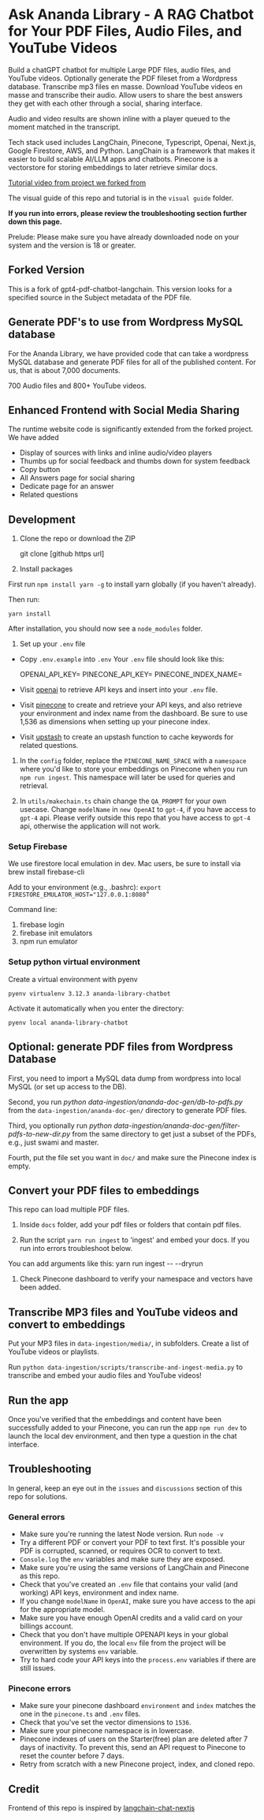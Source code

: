# Ask Ananda Library - A RAG Chatbot for Your PDF Files, Audio Files, and YouTube Videos

Build a chatGPT chatbot for multiple Large PDF files, audio files, and YouTube videos. Optionally generate the PDF fileset from a Wordpress database. Transcribe mp3 files en masse. Download YouTube videos en masse and transcribe their audio. Allow users to share the best answers they get with each other through a social, sharing interface.

Audio and video results are shown inline with a player queued to the moment matched in the transcript.

Tech stack used includes LangChain, Pinecone, Typescript, Openai, Next.js, Google Firestore, AWS, and Python. LangChain is a framework that makes it easier to build scalable AI/LLM apps and chatbots. Pinecone is a vectorstore for storing embeddings to later retrieve similar docs.

[Tutorial video from project we forked from](https://www.youtube.com/watch?v=ih9PBGVVOO4)

The visual guide of this repo and tutorial is in the `visual guide` folder.

**If you run into errors, please review the troubleshooting section further down this page.**

Prelude: Please make sure you have already downloaded node on your system and the version is 18 or greater.

## Forked Version

This is a fork of gpt4-pdf-chatbot-langchain. This version looks for a specified source in the Subject metadata of the PDF file.

## Generate PDF's to use from Wordpress MySQL database

For the Ananda Library, we have provided code that can take a wordpress MySQL database and generate PDF files for all of the published content. For us, that is about 7,000 documents.

700 Audio files and 800+ YouTube videos.

## Enhanced Frontend with Social Media Sharing

The runtime website code is significantly extended from the forked project. We have added

- Display of sources with links and inline audio/video players
- Thumbs up for social feedback and thumbs down for system feedback
- Copy button
- All Answers page for social sharing
- Dedicate page for an answer
- Related questions

## Development

1. Clone the repo or download the ZIP

    git clone [github https url]

1. Install packages

First run `npm install yarn -g` to install yarn globally (if you haven't already).

Then run:

    yarn install

After installation, you should now see a `node_modules` folder.

1. Set up your `.env` file

- Copy `.env.example` into `.env`
  Your `.env` file should look like this:

    OPENAI_API_KEY=
    PINECONE_API_KEY=
    PINECONE_INDEX_NAME=

- Visit [openai](https://help.openai.com/en/articles/4936850-where-do-i-find-my-secret-api-key) to retrieve API keys and insert into your `.env` file.
- Visit [pinecone](https://pinecone.io/) to create and retrieve your API keys, and also retrieve your environment and index name from the dashboard. Be sure to use 1,536 as dimensions when setting up your pinecone index.
- Visit [upstash](https://upstash.com/) to create an upstash function to cache keywords for related questions.

1. In the `config` folder, replace the `PINECONE_NAME_SPACE` with a `namespace` where you'd like to store your embeddings on Pinecone when you run `npm run ingest`. This namespace will later be used for queries and retrieval.

1. In `utils/makechain.ts` chain change the `QA_PROMPT` for your own usecase. Change `modelName` in `new OpenAI` to `gpt-4`, if you have access to `gpt-4` api. Please verify outside this repo that you have access to `gpt-4` api, otherwise the application will not work.

### Setup Firebase

We use firestore local emulation in dev. Mac users, be sure to install via brew install firebase-cli

Add to your environment (e.g., .bashrc):
`export FIRESTORE_EMULATOR_HOST="127.0.0.1:8080”`

Command line:

1. firebase login
2. firebase init emulators
3. npm run emulator

### Setup python virtual environment

Create a virtual environment with pyenv

```
pyenv virtualenv 3.12.3 ananda-library-chatbot
```

Activate it automatically when you enter the directory:

```
pyenv local ananda-library-chatbot
```

## Optional: generate PDF files from Wordpress Database

First, you need to import a MySQL data dump from wordpress into local MySQL (or set up access to the DB).

Second, you run *python data-ingestion/ananda-doc-gen/db-to-pdfs.py* from the `data-ingestion/ananda-doc-gen/` directory to generate PDF files.

Third, you optionally run *python data-ingestion/ananda-doc-gen/filter-pdfs-to-new-dir.py* from the same directory to get just a subset of the PDFs, e.g., just swami and master.

Fourth, put the file set you want in `doc/` and make sure the Pinecone index is empty.

## Convert your PDF files to embeddings

This repo can load multiple PDF files.

1. Inside `docs` folder, add your pdf files or folders that contain pdf files.

1. Run the script `yarn run ingest` to 'ingest' and embed your docs. If you run into errors troubleshoot below.

You can add arguments like this:
yarn run ingest -- --dryrun

1. Check Pinecone dashboard to verify your namespace and vectors have been added.

## Transcribe MP3 files and YouTube videos and convert to embeddings

Put your MP3 files in `data-ingestion/media/`, in subfolders. Create a list of YouTube videos or playlists.

Run `python data-ingestion/scripts/transcribe-and-ingest-media.py` to transcribe and embed your audio files and YouTube videos!

## Run the app

Once you've verified that the embeddings and content have been successfully added to your Pinecone, you can run the app `npm run dev` to launch the local dev environment, and then type a question in the chat interface.

## Troubleshooting

In general, keep an eye out in the `issues` and `discussions` section of this repo for solutions.

### General errors

- Make sure you're running the latest Node version. Run `node -v`
- Try a different PDF or convert your PDF to text first. It's possible your PDF is corrupted, scanned, or requires OCR to convert to text.
- `Console.log` the `env` variables and make sure they are exposed.
- Make sure you're using the same versions of LangChain and Pinecone as this repo.
- Check that you've created an `.env` file that contains your valid (and working) API keys, environment and index name.
- If you change `modelName` in `OpenAI`, make sure you have access to the api for the appropriate model.
- Make sure you have enough OpenAI credits and a valid card on your billings account.
- Check that you don't have multiple OPENAPI keys in your global environment. If you do, the local `env` file from the project will be overwritten by systems `env` variable.
- Try to hard code your API keys into the `process.env` variables if there are still issues.

### Pinecone errors

- Make sure your pinecone dashboard `environment` and `index` matches the one in the `pinecone.ts` and `.env` files.
- Check that you've set the vector dimensions to `1536`.
- Make sure your pinecone namespace is in lowercase.
- Pinecone indexes of users on the Starter(free) plan are deleted after 7 days of inactivity. To prevent this, send an API request to Pinecone to reset the counter before 7 days.
- Retry from scratch with a new Pinecone project, index, and cloned repo.

## Credit

Frontend of this repo is inspired by [langchain-chat-nextjs](https://github.com/zahidkhawaja/langchain-chat-nextjs)